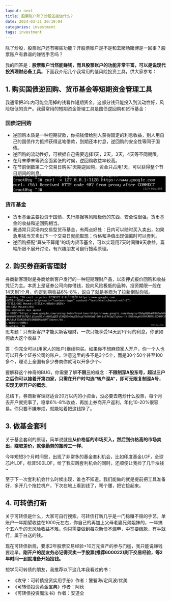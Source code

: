 ```yaml
---
layout: next
title: 股票账户除了炒股还能做什么?
date: 2024-03-31 20:19:04
categories: investment
tags: investment
---
```


除了炒股，股票账户还有哪些功能？开股票账户是不是和去赌场赌博是一回事？股票账户有靠谱的赚钱手艺吗？

我的回答是：**股票账户当然能赚钱，而且股票账户的功能非常丰富，可以是说现代投资理财必备工具**。下面我介绍几个我常用的低风险投资工具，供大家参考：
<!-- more -->

## 1. 购买国债逆回购、货币基金等短期资金管理工具

我通常把3年内可能会用掉的钱看作短期资金，这部分钱只能投入到流动性好，风险极低的资产。我最常用的短期资金管理工具是国债逆回购和货币基金：

### 国债逆回购
* 逆回购本质是一种短期贷款，你把钱借给别人获得固定的利息收益，别人用自己的国债作为抵押获得这笔借款，到期还本付息，逆回购的安全性等同于国债。
* 逆回购的流动性好，可根据自己需要选择1天，2天，3天，4天等不同期限。
* 在月末季末等资金面紧张的时候，逆回购收益率较高。
* 在节前倒数第二个交易日购买1天期逆回购，资金只占用1天，可以获得整个节日期间的利息。
![](image1.png)
### 货币基金
* 货币基金主要投资于国债、央行票据等风险极低的东西，安全性很强。货币基金的收益和逆回购相当。
* 我通常只买场内交易型货币基金，有两点好处：日内可以随时买入卖出，如果急用钱当天卖出下一个交易日就能取现；价格和净值出现偏离时可以套利。
* 逆回购搭配“算头不算尾”的场内货币基金，可以实现用7天时间赚9天收益。篇幅所限不展开讨论，有兴趣朋友可自行搜索原理。
## 2. 购买券商新客理财
券商新客理财是券商给新客户发行的一种短期理财产品，以质押式报价回购和收益凭证为主。本质上是证券公司向你借钱，投向风险极低的品种，投资期限一般在14天到1个月，约定到期收益6%-8%，说白了就是券商为了拉新倒贴你钱。
![](image2.png)
思考题：只有新客户才能买新客理财，一次只能享受14天到1个月的利息，你该如何放大这个收益？

答：你完全可以(用家人的账户)继续购买。如果你不想麻烦家人开户，你一个人也可以开多个证券公司的账户，注意这里的多不是3个5个，而是30个50个甚至100多个，理论上全国有多少券商你就可以开多少个~

要解释这个神奇的BUG，你需要了解**不限三**的概念：**不限制深A股东号，超过三户之后你可以接着开第四家，只需在开户时勾选“转户深A”，即可无限复制深A号，实现无尽开户的概念**。

总结下，券商新客理财适合20万以内的小资金，没必要去瞎炒什么股票，每个月去开户就完事了，稳拿6%-8%收益，再加上券商开户返利，年化10-20%很容易。你只要不嫌麻烦，就能站着把这钱挣了。

## 3. 做基金套利

关于基金套利的原理，简单说就是**从价格低的市场买入，然后到价格高的市场卖出，赚取差价，就像勤劳的搬砖工一样**。

今年短短3个月时间里，出现了非常多的基金套利机会，比如印度基金LOF，全球芯片LOF，标普500LOF，给了我实践套利机会的同时，还顺便让我捡了几千块钱~

至于下一次套利机会什么时候出现，谁也不知道。我们能做的就是提前把工具准备好，多开几个拖拉机户，下次在地上看到钱了，弯个腰，把它捡起来。

## 4. 可转债打新
关于可转债是什么，大家可自行搜索。可转债打新几乎是一门稳赚不赔的手艺，单账户一年期望收益在1000元左右，你自己的再加上父母老婆兄弟姐妹的，一年搞个五六千的无风险收益不难。你只需要做到每次新债不漏申，中签要缴款，有手就行，属于白送的钱。

现在可转债新规，要求2年股票交易经验+10万元资产的参与门槛，我只能说赚钱要趁早。**刚开户的朋友务必记得买卖一手股票(推荐600022)刷下交易经验，等2年时间一到就准备开始捡钱。**

想学习可转债的朋友，我推荐以下这几本我看过的书：
* 《攻守：可转债投资实用手册》作者：饕餮海/定风波/优美
* 《可转债投资黄金宝典》作者：阿秋
* 《可转债投资魔法书》作者：安道全
